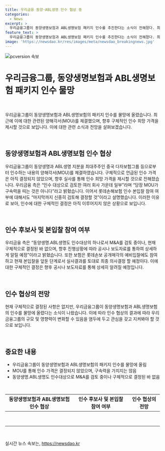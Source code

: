 ```yaml
---
title: 우리금융 동양·ABL생명 인수 협상 중
categories:
  - News
excerpt: >
  우리금융그룹이 동양생명보험과 ABL생명보험 패키지 인수를 추진한다는 소식이 전해졌다. 최대주주인 중국 다자보험그룹 등으로부터 사들이는 내용의 양해각서(MOU)를 체결했으며, 실사 후 인수 희망 가격을 제시할 예정이라고 밝혔다. 롯데손해보험 인수 본입찰 참여 여부 또한 신중히 검토 중이며, 보험은 현재 구체적으로 결정된 바 없으며, 향후 진행에 따라 상세 내용을 알릴 예정이라고 전했다.
feature_text: >
  우리금융그룹이 동양생명보험과 ABL생명보험 패키지 인수를 추진한다는 소식이 전해졌다. 최대주주인 중국 다자보험그룹 등으로부터 사들이는 내용의 양해각서(MOU)를 체결했으며, 실사 후 인수 희망 가격을 제시할 예정이라고 밝혔다. 롯데손해보험 인수 본입찰 참여 여부 또한 신중히 검토 중이며, 보험은 현재 구체적으로 결정된 바 없으며, 향후 진행에 따라 상세 내용을 알릴 예정이라고 전했다.
image: 'https://newsdao.kr/res/images/meta/newsdao_breakingnews.jpg'
---
```


<p><img src="https://newsdao.kr/res/images/meta/newsdao_breakingnews.jpg" alt="pcversion 속보" /></p>

<h1 data-ke-size="size32">우리금융그룹, 동양생명보험과 ABL생명보험 패키지 인수 물망</h1>

<p data-ke-size="size16">&nbsp;</p>

<p>우리금융그룹이 동양생명보험과 ABL생명보험의 패키지 인수를 물망에 올렸습니다. 최근에 이에 대한 관련된 양해각서(MOU)를 체결했으며, 향후 구체적인 인수 희망 가격을 제시할 것으로 보입니다. 이에 대한 관련 소식과 전망을 살펴보겠습니다.</p>

<p data-ke-size="size16">&nbsp;</p>

<h2 data-ke-size="size26">동양생명보험과 ABL생명보험 인수 협상</h2>

<p data-ke-size="size16">우리금융그룹이 동양생명과 ABL생명 지분을 최대주주인 중국 다자보험그룹 등으로부터 인수하는 내용의 양해각서(MOU)를 체결하였습니다. 구체적으로 언급된 인수 가격은 아직 결정되지 않았으며, 향후 실사를 통해 인수 희망 가격을 제시할 것으로 전해졌습니다. 우리금융 측은 “인수 대상으로 검토한 여러 회사 가운데 일부”라며 “당장 MOU가 구속력을 띠는 것은 아니다”라고 밝혔습니다. 이어서 롯데손해보험 인수 본입찰 참여 여부에 대해서도 “마지막까지 신중히 검토해 결정할 것”이라고 설명했습니다. 이러한 이유로 보아, 인수에 대한 구체적인 결정은 아직 이루어지지 않은 상황으로 보입니다.</p>

<p data-ke-size="size16">&nbsp;</p>

<h2 data-ke-size="size26">인수 후보사 및 본입찰 참여 여부</h2>

<p data-ke-size="size16">우리금융 측은 “동양생명․ABL생명도 인수대상의 하나로서 M&A를 검토 중이나, 현재 구체적으로 결정된 바 없으며, 향후 진행상황에 따라 공시나 보도자료를 통하여 상세하게 알릴 예정”이라고 밝혔습니다. 또한 보험은 롯데손보 공개매각의 예비입찰에도 참여하고 현재 본입찰을 앞둔 단계로서 실사결과를 토대로 최종 의사결정 할 예정이다. 이에 대한 구체적인 결정은 향후 공시나 보도자료를 통해 상세히 알려질 예정입니다.</p>

<p data-ke-size="size16">&nbsp;</p>

<h2 data-ke-size="size26">인수 협상의 전망</h2>

<p data-ke-size="size16">현재 구체적으로 결정된 사항은 없지만, 우리금융그룹이 동양생명보험과 ABL생명보험의 인수를 물망에 올렸다는 소식이 나왔습니다. 이에 따라 인수 협상의 결과에 따라 우리금융그룹의 규모 및 영향력이 변화할 수 있음을 염두에 두고 관심을 갖고 지켜봐야 할 것으로 보입니다.</p>

<p data-ke-size="size16">&nbsp;</p>

<h2 data-ke-size="size26">중요한 내용</h2>

<ul>
  <li>우리금융그룹이 동양생명보험과 ABL생명보험의 패키지 인수를 물망에 올림</li>
  <li>MOU를 통해 인수 가격은 결정되지 않았으며, 구속력을 가지지는 않음</li>
  <li>동양생명․ABL생명도 인수대상으로 M&A를 검토 중이나 구체적으로 결정된 바 없음</li>
</ul>

<p data-ke-size="size16">&nbsp;</p>

<table>
  <tbody>
    <tr>
      <td style="text-align: center; height: 17px;"><b>동양생명보험과 ABL생명보험 인수 협상</b></td>
      <td style="text-align: center; height: 17px;"><b>인수 후보사 및 본입찰 참여 여부</b></td>
      <td style="text-align: center; height: 17px;"><b>인수 협상의 전망</b></td>
    </tr>
  </tbody>
</table>

<p data-ke-size="size16">&nbsp;</p>

<hr>

<p data-ke-size="size16">&nbsp;</p>
실시간 뉴스 속보는, <a href="https://newsdao.kr" rel="dofollow">https://newsdao.kr</a>


